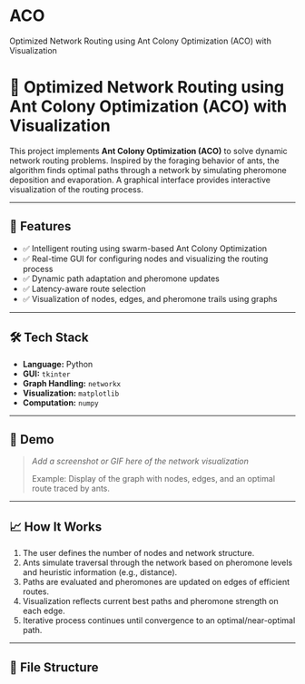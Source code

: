# ACO
Optimized Network Routing using Ant Colony Optimization (ACO) with Visualization
# 🐜 Optimized Network Routing using Ant Colony Optimization (ACO) with Visualization

This project implements **Ant Colony Optimization (ACO)** to solve dynamic network routing problems. Inspired by the foraging behavior of ants, the algorithm finds optimal paths through a network by simulating pheromone deposition and evaporation. A graphical interface provides interactive visualization of the routing process.

---

## 🚀 Features

- ✅ Intelligent routing using swarm-based Ant Colony Optimization
- ✅ Real-time GUI for configuring nodes and visualizing the routing process
- ✅ Dynamic path adaptation and pheromone updates
- ✅ Latency-aware route selection
- ✅ Visualization of nodes, edges, and pheromone trails using graphs

---

## 🛠️ Tech Stack

- **Language:** Python  
- **GUI:** `tkinter`  
- **Graph Handling:** `networkx`  
- **Visualization:** `matplotlib`  
- **Computation:** `numpy`

---

## 📸 Demo

> _Add a screenshot or GIF here of the network visualization_
> 
> Example: Display of the graph with nodes, edges, and an optimal route traced by ants.

---

## 📈 How It Works

1. The user defines the number of nodes and network structure.
2. Ants simulate traversal through the network based on pheromone levels and heuristic information (e.g., distance).
3. Paths are evaluated and pheromones are updated on edges of efficient routes.
4. Visualization reflects current best paths and pheromone strength on each edge.
5. Iterative process continues until convergence to an optimal/near-optimal path.

---

## 📂 File Structure

